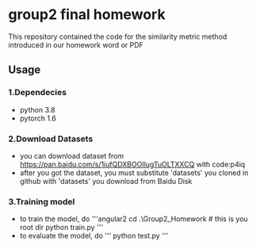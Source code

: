 # group2 final homework
This repository contained the code for the similarity metric method introduced in our homework word or PDF
## Usage
### 1.Dependecies
- python 3.8
- pytorch 1.6
### 2.Download Datasets
- you can download dataset from https://pan.baidu.com/s/1iufQDXBOOIlugTuOLTXXCQ with code:p4iq 
- after you got the dataset, you must substitute 'datasets' you cloned in github with 'datasets' you download from Baidu Disk
### 3.Training model
- to train the model, do
'''angular2
cd .\Group2_Homework  # this is you root dir
python train.py
'''
- to evaluate the model, do
'''
python test.py
'''


